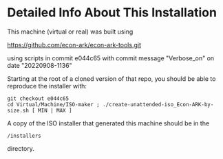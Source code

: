 # Detailed Info About This Installation

This machine (virtual or real) was built using 

https://github.com/econ-ark/econ-ark-tools.git

using scripts in commit e044c65 
with commit message "Verbose_on"
on date "20220908-1136"

Starting at the root of a cloned version of that repo,
you should be able to reproduce the installer with:

    git checkout e044c65
    cd Virtual/Machine/ISO-maker ; ./create-unattended-iso_Econ-ARK-by-size.sh [ MIN | MAX ]

A copy of the ISO installer that generated this machine should be in the

    /installers

directory.

